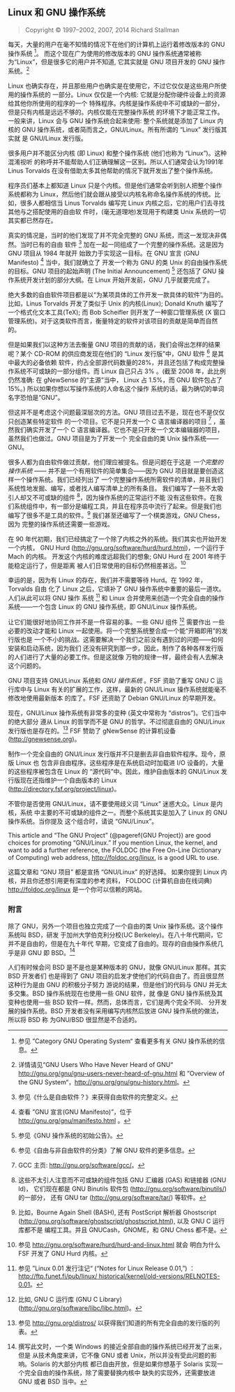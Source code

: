 ## Linux 和 GNU 操作系统

> Copyright © 1997–2002, 2007, 2014 Richard Stallman

每天，大量的用户在毫不知情的情况下在他们的计算机上运行着修改版本的 GNU 操作系统 [^1]。
而这个现在广为使用的修改版本的 GNU 操作系统通常被称为“Linux”，但是很多它的用户并不知道,
它其实就是 GNU 项目开发的 GNU 操作系统。[^2]

Linux 也确实存在，并且那些用户也确实是在使用它，不过它仅仅是这些用户所使用的操作系统的
一部分。Linux 仅仅是一个内核: 它就是分配你硬件设备上的资源给其他你所使用的程序的一个
特殊程序。内核是操作系统中不可或缺的一部分，但是只有内核是远远不够的。内核仅能在完整操作系统
的环境下才能正常工作。一般来讲，Linux 会与 GNU 操作系统合起来使用: 整个系统就是添加了
Linux 内核的 GNU 操作系统，或者简而言之，GNU/Linux。所有所谓的 “Linux” 发行版其实就
是 GNU/Linux 发行版。

很多用户并不能区分内核 (即 Linux) 和整个操作系统 (他们也称为 “Linux”)。这种混淆视听
的称呼并不能帮助人们正确理解这一区别。所以人们通常会认为1991年 Linus Torvalds 
在没有借助太多其他帮助的情况下就开发出了整个操作系统。

程序员们基本上都知道 Linux 只是个内核。但是他们通常会听到别人把整个操作系统都称为
Linux，然后他们就会跟从接受以内核名称命名操作系统的传统。比如，很多人都相信当
Linus Torvalds 编写完 Linux 内核之后，它的用户们去寻找其他与之搭配使用的自由软
件时，(毫无道理地)发现用于构建类 Unix 系统的一切其实都已然存在。

真实的情况是，当时的他们发现了并不完全完整的 GNU 系统，而这一发现决非偶然。当时已有的自由
软件 [^3] 加在一起一同组成了一个完整的操作系统。这是因为 GNU 项目从 1984 年就开
始致力于实现这一目标。在 GNU 宣言 (GNU Manifesto) [^4] 当中，我们就确立了
开发一个称为 GNU 的类 Unix 的自由操作系统的目标。GNU 项目的起始声明 (The Initial Announcement) 
[^5] 还包括了 GNU 操作系统开发计划的部分大纲。在 Linux 开始开发前，GNU 几乎就要完成了。

绝大多数的自由软件项目都是以“为某项具体的工作开发一款具体的软件”为目的。比如，Linus Torvalds
开发了类似于 Unix 的内核(Linux); Donald Knuth 编写了一个格式化文本工具(TeX); 而
Bob Scheifler 则开发了一种窗口管理系统 (X 窗口管理系统)。对于这类软件而言，衡量特定的软件对该项目的贡献是简单而自然的。

但是如果我们以这种方法去衡量 GNU 项目的贡献的话，我们会得出怎样的结果呢？某个 CD-ROM
的供应商发现在他们的 “Linux 发行版”中，GNU 软件 [^6] 是其中最大的必备依赖
软件，约占全部源代码数量的28%，并且还包括了构成完整操作系统不可或缺的一部分组件。而
Linux 自己只占 3% 。(截至 2008 年，此比例仍然准确: 在 gNewSense 的“主源”当中，
Linux 占 1.5%，而 GNU 软件包占了 15%。) 所以如果你想以写操作系统的人命名这个操作
系统的话，最为确切的单词名字恐怕是“GNU”。

但这并不是考虑这个问题最深层次的方法。GNU 项目过去不是，现在也不是仅仅只创造某些特定软件
的一个项目。它不是只开发一个 C 语言编译器的项目 [^7] ，虽然我们确实开发了一个
C 语言编译器。它也不是只开发一个文本编辑器的项目，虽然我们也做过。GNU 项目是为了开发一个
完全自由的类 Unix 操作系统——GNU。

很多人都为自由软件做过贡献，他们理应被提名。但是问题在于这是 *一个完整的操作系统* ——
并不是一个有用软件的简单集合——因为 GNU 项目就是要创造这样一个操作系统。我们已经列出了
一个完整操作系统所需软件的清单，并且我们系统性地发掘、编写，或者找人编写清单上的所有条目。
我们编写了一些不太吸引人却又不可或缺的组件 [^8]，因为操作系统的正常运行不能
没有这些软件。在我们系统组件中，有一部分是编程工具，并且在程序员中流行了起来。但是我们也
编写了很多不是工具的软件。[^9] 我们甚至还编写了一个棋类游戏，GNU Chess，因为
完整的操作系统还需要一些游戏。

在 90 年代初期，我们已经搞定了一个除了内核之外的系统。我们其实也开始开发一个内核，
GNU Hurd (<http://gnu.org/software/hurd/hurd.html>)，一个运行于 Mach 的内核。
开发这个内核的难度远超我们的想象; GNU Hurd 在 2001 年终于能稳定运行了，但是距离
被人们日常使用的目标仍然相差甚远。[^10]

幸运的是，因为有 Linux 的存在，我们并不需要等待 Hurd。在 1992 年，Torvalds 自由
化了 Linux 之后，它填补了 GNU 操作系统中重要的最后一道坎。人们从此可以将 GNU 操作
系统 [^11] 和 Linux 合并使用来创造一个完全自由的操作系统——一个包含
Linux 的 GNU 操作系统，即 GNU/Linux 操作系统。 

让它们能很好地协同工作并不是一件容易的事。一些 GNU 组件 [^12] 需要作出
一些必要的改动才能和 Linux 一起使用。将一个完整系统整合成一个能“开箱即用”的发行版也是
一个不小的挑战。这需要解决一个我们之前没有遇到过的问题——如何安装和启动系统，因为我们
还没有研究到那一步。因此，制作了各种各样发行版的人们进行了大量的必要工作。但是这就像
万物的规律一样，最终会有人去解决这个问题的。

GNU 项目支持 GNU/Linux 系统和 *GNU 操作系统* 。FSF 资助了重写 GNU C 运行库中与
Linux 有关的扩展的工作，这样，最新的 GNU/Linux 操作系统就能毫不修改地使用最新版本
的库了。FSF 还资助了 Debian GNU/Linux 的早期开发。

现在，GNU/Linux 操作系统有非常多的变种 (英文中常称为 “distros”)。它们当中的绝大部分
遵从 Linux 的哲学而不是 GNU 的哲学。不过彻底自由的 GNU/Linux 发行版也是存在的。[^13]
FSF 赞助了 gNewSense 的计算机设备 (<http://gnewsense.org>)。

制作一个完全自由的 GNU/Linux 发行版并不只是删去非自由软件程序。现今，原版 Linux 也
包含非自由程序。这些程序是在系统启动时加载进 I/O 设备的，大量的这些程序被包含在 Linux 的
“源代码”中。因此，维护自由版本的 GNU/Linux 发行版现在还指维护一个自由版本的 Linux 
(<http://directory.fsf.org/project/linux>)。

不管你是否使用 GNU/Linux，请不要使用歧义词 “Linux” 迷惑大众。Linux 是内核，系统
中主要的不可或缺的组件之一。而整个系统其实是加入了 Linux 的 GNU 操作系统。当你提及
这个组合时，请说 “GNU/Linux”。

This article and “The GNU Project” (@pageref{GNU Project}) are good
choices for promoting “GNU/Linux.” If you mention Linux, the kernel, and
want to add a further reference, the FOLDOC (the Free On-Line Dictionary
of Computing) web address, <http://foldoc.org/linux>, is a good URL to
use.

这篇文章和 “GNU 项目” 都是宣扬 “GNU/Linux” 的好选择。
如果你提到 Linux 内核，并且你还想引用更有深度的参考资料， FOLDOC (计算机自由在线词典)
<http://foldoc.org/linux> 是一个你可以信赖的网站。

### 附言

除了 GNU，另外一个项目也独立完成了一个自由的类 Unix 操作系统。这个操作系统叫 BSD，研发
于加州大学伯克利分校(UC Berkeley)。在八十年代期间，它并不是自由的，但是在九十年代
早期，它变成了自由的。现存的自由操作系统几乎是非 GNU 即 BSD。[^14]

人们有时候会问 BSD 是不是也是某种版本的 GNU，就像 GNU/Linux 那样。其实 BSD 开发者们
也是得到了 GNU 项目的启发才使他们的代码自由了。而且很显然这种行为是由 GNU 的积极分子努力
游说的结果，但是他们的代码与 GNU 并无太多交集。BSD 操作系统现在也使用一些 GNU 软件，就
像是 GNU 操作系统及其变种也使用一些 BSD 软件一样。然而，总体而言，它们是两个完全不同、
分开发展的操作系统。BSD 开发者没有采用编写内核然后放进 GNU 操作系统的做法，所以将 BSD 称
为GNU/BSD 很显然是不合适的。

[^1]: 参见 ”Category GNU Operating System“ 查看更多有关 GNU 操作系统的信息。

[^2]: 详情请见“GNU Users Who Have Never Heard of GNU“ <http://gnu.org/gnu/gnu-users-never-heard-of-gnu.html> 和 ”Overview of the GNU System“，<http://gnu.org/gnu/gnu-history.html>。

[^3]: 参见《什么是自由软件？》来获得自由软件的完整定义。 

[^4]: 查看 ”GNU 宣言(GNU Manifesto)”，位于<http://gnu.org/gnu/manifesto.html> 。
 
[^5]: 参见《GNU 操作系统的初始公告》。

[^6]: 参见《自由与非自由软件的分类》了解 GNU 软件的更多信息。

[^7]: GCC 主页: <http://gnu.org/software/gcc/>。

[^8]: 这些不太引人注意而不可或缺的组件包括 GNU 汇编器 (GAS) 和链接器 (GNU ld)，
它们现在都是 GNU Binutils 软件包 (<http://gnu.org/software/binutils/>) 的一部分，
还有 GNU tar (<http://gnu.org/software/tar/>) 等软件。

[^9]: 比如，Bourne Again Shell (BASH), 还有 PostScript 解析器 Ghostscript
(<http://gnu.org/software/ghostscript/ghostscript.html>), 以及 GNU C 运行库都不是
编程工具。并且 GNUCash，GNOME，和 GNU Chess 都不是。 

[^10]: 参见 <http://gnu.org/software/hurd/hurd-and-linux.html> 就会
明白为什么 FSF 开发了 GNU Hurd 内核。 

[^11]: 参见 ”Linux 0.01 发行注记“ (“Notes for Linux Release 0.01,”) ：
[http://ftp.funet.fi/pub/linux/
historical/kernel/old-versions/RELNOTES-0.01](http://ftp.funet.fi/pub/linux/%3Cbr%3Ehistorical/kernel/old-versions/RELNOTES-0.01)。

[^12]: 比如, GNU C 运行库 (GNU C Library)(<http://gnu.org/software/libc/libc.html>)。

[^13]: 参见 <http://gnu.org/distros/> 以获得我们知道的所有完全自由的发行版的列表。 

[^14]: 撰写此文时，一个类 Windows 的接近全部自由的操作系统已经开发了出来，但是
从技术角度来讲，它不像 GNU 或者 Unix，所以并没有受此问题的影响。Solaris 的大部分内核
都已自由开放，但是如果你想基于 Solaris 实现一个完全自由的操作系统，除了需要替换内核中
缺失的实现外，还需要放进 GNU 或者 BSD 当中。

[^15]: 从另一个方面来讲，在此文撰写的这几年间，GNU C 运行库已经被移植到了
很多版本的 BSD 内核上，这为集成 GNU 操作系统到该内核上带来了方便。就像 GNU/Linux
那样，GNU 还有好多个变种，比如 GNU/kFreeBSD 和 GNU/kNetBSD。普通桌面用户可能不好区分 GNU/Linux 和 GNU/*BSD。 
